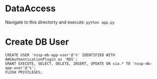 # DataAccess
Navigate to this directorty and execute: `python app.py`

 # Create DB User
```
CREATE USER 'nssp-mb-app-user'@'%' IDENTIFIED WITH AWSAuthenticationPlugin as 'RDS';
GRANT EXECUTE, SELECT, DELETE, INSERT, UPDATE ON sia.* TO 'nssp-mb-app-user'@'%';
FLUSH PRIVILEGES;
```